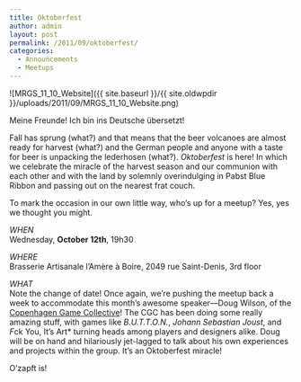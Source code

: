 ```yaml
---
title: Oktoberfest
author: admin
layout: post
permalink: /2011/09/oktoberfest/
categories:
  - Announcements
  - Meetups
---
```

![MRGS_11_10_Website]({{ site.baseurl }}/{{ site.oldwpdir }}/uploads/2011/09/MRGS_11_10_Website.png)

Meine Freunde! Ich bin ins Deutsche &uuml;bersetzt!

Fall has sprung (what?) and that means that the beer volcanoes are almost ready for harvest (what?) and the German people and anyone with a taste for beer is unpacking the lederhosen (what?). *Oktoberfest* is here! In which we celebrate the miracle of the harvest season and our communion with each other and with the land by solemnly overindulging in Pabst Blue Ribbon and passing out on the nearest frat couch.

To mark the occasion in our own little way, who&#8217;s up for a meetup? Yes, yes we thought you might.

*WHEN*  
Wednesday, **October 12th**, 19h30

*WHERE*  
Brasserie Artisanale l’Am&egrave;re &agrave; Boire, 2049 rue Saint-Denis, 3rd floor

*WHAT*  
Note the change of date! Once again, we&#8217;re pushing the meetup back a week to accommodate this month&#8217;s awesome speaker&#8212;Doug Wilson, of the [Copenhagen Game Collective][1]! The CGC has been doing some really amazing stuff, with games like *B.U.T.T.O.N.*, *Johann Sebastian Joust*, and *F*ck You, It&#8217;s Art* turning heads among players and designers alike. Doug will be on hand and hilariously jet-lagged to talk about his own experiences and projects within the group. It&#8217;s an Oktoberfest miracle!

O&#8217;zapft is!

 [1]: http://www.copenhagengamecollective.org/